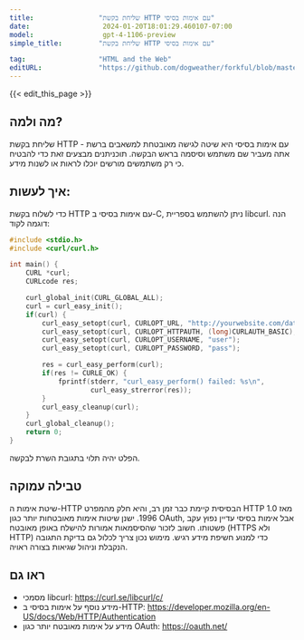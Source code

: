 ```yaml
---
title:                "שליחת בקשת HTTP עם אימות בסיסי"
date:                  2024-01-20T18:01:29.460107-07:00
model:                 gpt-4-1106-preview
simple_title:         "שליחת בקשת HTTP עם אימות בסיסי"

tag:                  "HTML and the Web"
editURL:              "https://github.com/dogweather/forkful/blob/master/content/he/c/sending-an-http-request-with-basic-authentication.md"
---
```


{{< edit_this_page >}}

## מה ולמה?

שליחת בקשת HTTP עם אימות בסיסי היא שיטה לגישה מאובטחת למשאבים ברשת - אתה מעביר שם משתמש וסיסמה בראש הבקשה. תוכניתנים מבצעים זאת כדי להבטיח כי רק משתמשים מורשים יוכלו לראות או לשנות מידע.

## איך לעשות:

כדי לשלוח בקשת HTTP עם אימות בסיסי ב-C, ניתן להשתמש בספריית libcurl. הנה דוגמה לקוד:

```C
#include <stdio.h>
#include <curl/curl.h>

int main() {
    CURL *curl;
    CURLcode res;

    curl_global_init(CURL_GLOBAL_ALL);
    curl = curl_easy_init();
    if(curl) {
        curl_easy_setopt(curl, CURLOPT_URL, "http://yourwebsite.com/data");
        curl_easy_setopt(curl, CURLOPT_HTTPAUTH, (long)CURLAUTH_BASIC);
        curl_easy_setopt(curl, CURLOPT_USERNAME, "user");
        curl_easy_setopt(curl, CURLOPT_PASSWORD, "pass");

        res = curl_easy_perform(curl);
        if(res != CURLE_OK) {
            fprintf(stderr, "curl_easy_perform() failed: %s\n",
                    curl_easy_strerror(res));
        }
        curl_easy_cleanup(curl);
    }
    curl_global_cleanup();
    return 0;
}
```

הפלט יהיה תלוי בתגובת השרת לבקשה.

## טבילה עמוקה

שיטת אימות ה-HTTP הבסיסית קיימת כבר זמן רב, והיא חלק מהמפרט HTTP 1.0 מאז 1996. ישנן שיטות אימות מאובטחות יותר כגון OAuth, אבל אימות בסיסי עדיין נפוץ עקב פשטותו. חשוב לזכור שהסיסמאות אמורות להישלח באופן מאובטח (HTTPS ולא HTTP) כדי למנוע חשיפת מידע רגיש. מימוש נכון צריך לכלול גם בדיקת התגובה הנקבלת וניהול שגיאות בצורה ראויה.

## ראו גם

- מסמכי libcurl: https://curl.se/libcurl/c/
- מידע נוסף על אימות בסיסי ב-HTTP: https://developer.mozilla.org/en-US/docs/Web/HTTP/Authentication
- מידע על אימות מאובטח יותר כגון OAuth: https://oauth.net/

